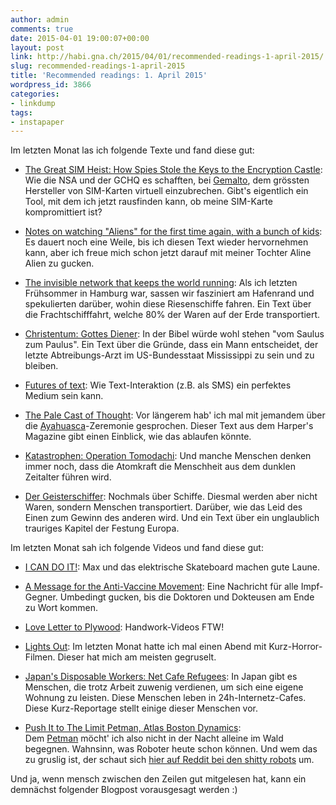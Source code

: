 ```yaml
---
author: admin
comments: true
date: 2015-04-01 19:00:07+00:00
layout: post
link: http://habi.gna.ch/2015/04/01/recommended-readings-1-april-2015/
slug: recommended-readings-1-april-2015
title: 'Recommended readings: 1. April 2015'
wordpress_id: 3866
categories:
- linkdump
tags:
- instapaper
---
```


Im letzten Monat las ich folgende Texte und fand diese gut:



	
  * [The Great SIM Heist: How Spies Stole the Keys to the Encryption Castle](https://firstlook.org/theintercept/2015/02/19/great-sim-heist/): Wie die NSA und der GCHQ es schafften, bei [Gemalto](http://www.gemalto.com/), dem grössten Hersteller von SIM-Karten virtuell einzubrechen. Gibt's eigentlich ein Tool, mit dem ich jetzt rausfinden kann, ob meine SIM-Karte kompromittiert ist?

	
  * [Notes on watching "Aliens" for the first time again, with a bunch of kids](http://www.rogerebert.com/mzs/watching-aliens-for-the-first-time-again-with-a-bunch-of-kids): Es dauert noch eine Weile, bis ich diesen Text wieder hervornehmen kann, aber ich freue mich schon jetzt darauf mit meiner Tochter Aline Alien zu gucken.

	
  * [The invisible network that keeps the world running](http://www.bbc.com/future/story/20150209-the-network-that-runs-the-world): Als ich letzten Frühsommer in Hamburg war, sassen wir fasziniert am Hafenrand und spekulierten darüber, wohin diese Riesenschiffe fahren. Ein Text über die Frachtschifffahrt, welche 80% der Waren auf der Erde transportiert.

	
  * [Christentum: Gottes Diener](http://www.spiegel.de/spiegel/print/d-131696276.html): In der Bibel würde wohl stehen "vom Saulus zum Paulus". Ein Text über die Gründe, dass ein Mann entscheidet, der letzte Abtreibungs-Arzt im US-Bundesstaat Mississippi zu sein und zu bleiben.

	
  * [Futures of text](http://whoo.ps/2015/02/23/futures-of-text): Wie Text-Interaktion (z.B. als SMS) ein perfektes Medium sein kann.

	
  * [The Pale Cast of Thought](http://harpers.org/blog/2014/10/the-pale-cast-of-thought/): Vor längerem hab' ich mal mit jemandem über die [Ayahuasca](http://en.wikipedia.org/wiki/Ayahuasca)-Zeremonie gesprochen. Dieser Text aus dem Harper's Magazine gibt einen Einblick, wie das ablaufen könnte.

	
  * [Katastrophen: Operation Tomodachi](http://www.spiegel.de/spiegel/print/d-131578914.html): Und manche Menschen denken immer noch, dass die Atomkraft die Menschheit aus dem dunklen Zeitalter führen wird.

	
  * [Der Geisterschiffer](http://static.apps.welt.de/lesestueck/2015/Geisterschiffer/): Nochmals über Schiffe. Diesmal werden aber nicht Waren, sondern Menschen transportiert. Darüber, wie das Leid des Einen zum Gewinn des anderen wird. Und ein Text über ein unglaublich trauriges Kapitel der Festung Europa.


Im letzten Monat sah ich folgende Videos und fand diese gut:

	
  * [I CAN DO IT!](https://vimeo.com/99342130): Max und das elektrische Skateboard machen gute Laune.

	
  * [A Message for the Anti-Vaccine Movement](https://www.youtube.com/watch?v=QgpfNScEd3M): Eine Nachricht für alle Impf-Gegner. Umbedingt gucken, bis die Doktoren und Dokteusen am Ende zu Wort kommen.

	
  * [Love Letter to Plywood](https://vimeo.com/44947985): Handwork-Videos FTW!

	
  * [Lights Out](https://www.youtube.com/watch?v=FUQhNGEu2KA): Im letzten Monat hatte ich mal einen Abend mit Kurz-Horror-Filmen. Dieser hat mich am meisten gegruselt.

	
  * [Japan's Disposable Workers: Net Cafe Refugees](https://vimeo.com/121705174): In Japan gibt es Menschen, die trotz Arbeit zuwenig verdienen, um sich eine eigene Wohnung zu leisten. Diese Menschen leben in 24h-Internetz-Cafes. Diese Kurz-Reportage stellt einige dieser Menschen vor.

	
  * [Push It to The Limit Petman, Atlas Boston Dynamics](https://www.youtube.com/watch?v=qJckchby55E): Dem [Petman](http://www.bostondynamics.com/robot_petman.html) möcht' ich also nicht in der Nacht alleine im Wald begegnen. Wahnsinn, was Roboter heute schon können. Und wem das zu gruslig ist, der schaut sich [hier auf Reddit bei den shitty robots](http://www.reddit.com/r/shittyrobots) um.


Und ja, wenn mensch zwischen den Zeilen gut mitgelesen hat, kann ein demnächst folgender Blogpost vorausgesagt werden :)
